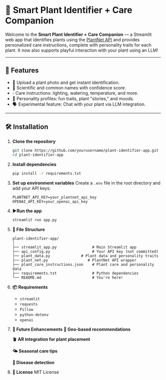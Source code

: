 # 🌿 Smart Plant Identifier + Care Companion

Welcome to the **Smart Plant Identifier + Care Companion** — a Streamlit web app that identifies plants using the [PlantNet API](https://my.plantnet.org/) and provides personalized care instructions, complete with personality traits for each plant. It now also supports playful interaction with your plant using an LLM!

---

## 🚀 Features

- 📸 Upload a plant photo and get instant identification.
- 🌱 Scientific and common names with confidence score.
- 💧 Care instructions: lighting, watering, temperature, and more.
- 🧠 Personality profiles: fun traits, plant "stories," and moods.
- 🗣️ Experimental feature: Chat with your plant via LLM integration.

---

## 🛠️ Installation

1. **Clone the repository**
   ```bash
   git clone https://github.com/yourusername/plant-identifier-app.git
   cd plant-identifier-app

2. **Install dependencies**
   ```bash
   pip install -r requirements.txt
   ```
3. **Set up environment variables**
   Create a `.env` file in the root directory and add your API keys:
   ```plaintext
   PLANTNET_API_KEY=your_plantnet_api_key
   OPENAI_API_KEY=your_openai_api_key
   ```
4. **▶️Run the app**
   ```bash
   streamlit run app.py
   ```
5. **📁 File Structure**
    ```
    plant-identifier-app/
    │
    ├── streamlit_app.py                # Main Streamlit app
    ├── api_config.py                   # Your API key (not committed)
    ├── plant_data.py              # Plant data and personality traits
    ├── plant_net.py                  # PlantNet API wrapper 
    ├── plant_care_instructions.json    # Plant care and personality data
    ├── requirements.txt                # Python dependencies
    └── README.md                       # You're here!
    ```
6. **📦 Requirements**
    - `streamlit`
    - `requests`
    - `Pillow`
    - `python-dotenv`
    - `openai`  
7.  **🌟 Future Enhancements**
    **📍 Geo-based recommendations**

    **🪴 AR integration for plant placement**

    **🌤️ Seasonal care tips**

    **🧬 Disease detection**
8. **📜 License**
    MIT License


